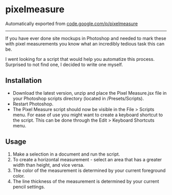 # pixelmeasure
Automatically exported from [code.google.com/p/pixelmeasure](code.google.com/p/pixelmeasure)

---

If you have ever done site mockups in Photoshop and needed to mark these with pixel measurements you know what an incredibly tedious task this can be.

I went looking for a script that would help you automatize this process. Surprised to not find one, I decided to write one myself.

## Installation
* Download the latest version, unzip and place the Pixel Measure.jsx file in your Photoshop scripts directory (located in <your photoshop program directory>/Presets/Scripts).
* Restart Photoshop.
* The Pixel Measure script should now be visible in the File > Scripts menu. For ease of use you might want to create a keyboard shortcut to the script. This can be done through the Edit > Keyboard Shortcuts menu.

## Usage
1. Make a selection in a document and run the script.
2. To create a horizontal measurement - select an area that has a greater width than height, and vice versa.
3. The color of the measurement is determined by your current foreground color.
4. The line thickness of the measurement is determined by your current pencil settings.
